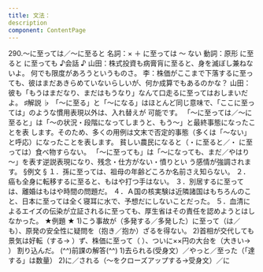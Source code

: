 ```yaml
---
title: 文法：
description
component: ContentPage
---
```



290.～に至っては／～に至ると
名詞：× ＋ に至っては ～ ない 動詞：原形 に至ると
に至っても
♪会話 ♪
山田：株式投資も病膏肓に至ると、身を滅ぼし兼ねないよ。 何でも限度があろうというものさ。
李：株価がここまで下落するに至っても、彼はまだあきらめていないらしいが、何か成算でもあるのかな？
山田：彼も「もうはまだなり、まだはもうなり」なんて口走るに至ってはおしまいだよ。
♯解説 ♭
「～に至る」と「～になる」はほとんど同じ意味で、「ここに至っては」のような慣用表現以外は、入れ替えが 可能です。
「～に至っては／～に至ると」は「～の状況・段階になってしまうと、もう～」と最終事態になったことを表 します。そのため、多くの用例は文末で否定的事態（多くは「～ない」と呼応）になったことを表します。
貧しい農民になると（・に至ると／・ に至っては）食べ物すらない。 「～に至っても」は「～になっても、まだ／やはり～」を表す逆説表現になり、残念・仕方がない・憤りとい
う感情が強調されます。
§例文 §
１．孫に至っては、祖母の年齢どころか名前さえ知らない。
２．癌も全身に転移するに至ると、もはや打つ手はない。
３．別居するに至っては、離婚はもはや時間の問題だ。
４．Ａ国の核実験は近隣諸国はもちろんのこと、日本に至っては全く寝耳に水で、予想だにしないことだった。
５．血清によるエイズの伝染が立証されるに至っても、厚生省はその責任を認めようとはしなかった。
★例題 ★
1)こう事故が（多発する／多発した）に至って（は／も）、原発の安全性に疑問を（抱き／抱か）ざるを得ない。
2)首相が交代しても景気は好転（する→ ）ず、株価に至って（ ）、ついに××円の大台を（大きい→ ）
割り込んだ。
(^^)前課の解答(^^)
1)去られる(受身文）／やっと／至った（「達する」は数量）
2)に／される（～をクローズアップする→受身文）／に

